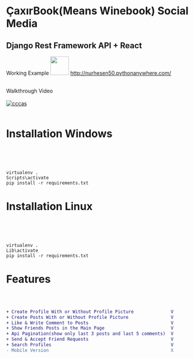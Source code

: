 <h1>ÇaxırBook(Means Winebook) Social Media</h1>
<h2>Django Rest Framework API + React</h2>

Working Example <img width="50px" src="https://cdn-icons-png.flaticon.com/512/1150/1150626.png"/> <a href="http://nurhesen50.pythonanywhere.com/">http://nurhesen50.pythonanywhere.com/</a>

<br>
Walkthrough Video<br><br>
<a href="https://www.youtube.com/watch?v=vON92Vosf_M"><img src="https://i.ibb.co/WztCRQ0/cccas.png" alt="cccas" border="0"></a>
<br><br>
<h1>Installation Windows</h1><br><br>

``````````

virtualenv .
Scripts\activate
pip install -r requirements.txt

``````````

<h1>Installation Linux</h1><br><br>

``````````

virtualenv .
Lib\activate
pip install -r requirements.txt

``````````



<h1>Features</h1><br>

```diff

+ Create Profile With or Without Profile Picture              V
+ Create Posts With or Without Profile Picture                V
+ Like & Write Comment to Posts                               V
+ Show Friends Posts in the Main Page                         V
+ Api Pagination(show only last 3 posts and last 5 comments)  V
+ Send & Accept Friend Requests                               V
+ Search Profiles                                             V
- Mobile Version                                              X
```
